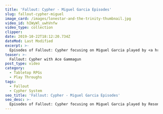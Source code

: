 ```yaml
---
title: 'Fallout: Cypher - Miguel Garcia Episodes'
slug: fallout-cypher-miguel
image_card: /images/lonestar-and-the-trinity-thumbnail.jpg
video_id: hIWyWl_uwhVnfw
video_type: collection
clipper:
date: 2019-10-22T18:12:20.734Z
dateMod: Last Modified
excerpt: >-
  Episodes of Fallout: Cypher focusing on Miguel Garcia played by <a href="https://twitch.tv/resonantdrifter" target="_blank">Resonant Drifter</a>.
teaser: >-
  Fallout: Cypher with Ace Gammagun
post_type: video
category:
  - Tabletop RPGs
  - Play Throughs
tags:
  - Fallout
  - Cypher System
seo_title: 'Fallout: Cypher - Miguel Garcia Episodes'
seo_desc: >-
  Episodes of Fallout: Cypher focusing on Miguel Garcia played by Resonant Drifter. Fallout: Cypher is an on-going tabletop roleplay campaign set in the Fallout universe for the Cypher System.
---
```

